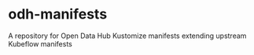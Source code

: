 # odh-manifests
A repository for Open Data Hub Kustomize manifests extending upstream Kubeflow manifests
